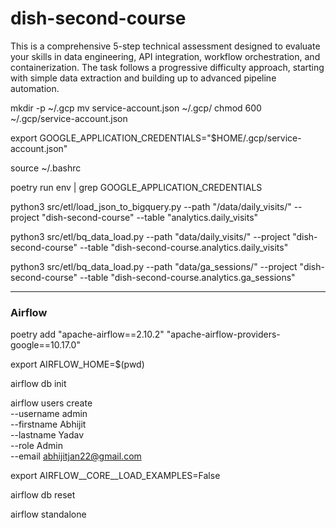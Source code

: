 # dish-second-course
This is a comprehensive 5-step technical assessment designed to evaluate your skills in data engineering, API integration, workflow orchestration, and containerization. The task follows a progressive difficulty approach, starting with simple data extraction and building up to advanced pipeline automation.


mkdir -p ~/.gcp
mv service-account.json ~/.gcp/
chmod 600 ~/.gcp/service-account.json


export GOOGLE_APPLICATION_CREDENTIALS="$HOME/.gcp/service-account.json"

source ~/.bashrc

poetry run env | grep GOOGLE_APPLICATION_CREDENTIALS


python3 src/etl/load_json_to_bigquery.py   --path "/data/daily_visits/"   --project "dish-second-course"   --table "analytics.daily_visits"

python3 src/etl/bq_data_load.py   --path "data/daily_visits/"   --project "dish-second-course"   --table "dish-second-course.analytics.daily_visits"

python3 src/etl/bq_data_load.py   --path "data/ga_sessions/"   --project "dish-second-course"   --table "dish-second-course.analytics.ga_sessions"


--------------------------------------------------------------------------------
### Airflow

poetry add "apache-airflow==2.10.2" "apache-airflow-providers-google==10.17.0"

export AIRFLOW_HOME=$(pwd)

airflow db init

airflow users create \
    --username admin \
    --firstname Abhijit \
    --lastname Yadav \
    --role Admin \
    --email abhijitjan22@gmail.com

export AIRFLOW__CORE__LOAD_EXAMPLES=False

airflow db reset

airflow standalone







